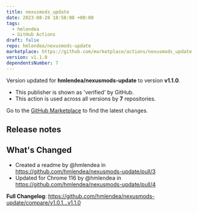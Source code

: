 ```yaml
---
title: nexusmods_update
date: 2023-08-28 18:58:08 +00:00
tags:
  - hmlendea
  - GitHub Actions
draft: false
repo: hmlendea/nexusmods-update
marketplace: https://github.com/marketplace/actions/nexusmods_update
version: v1.1.0
dependentsNumber: 7
---
```



Version updated for **hmlendea/nexusmods-update** to version **v1.1.0**.
- This publisher is shown as 'verified' by GitHub.
- This action is used across all versions by **7** repositories.

Go to the [GitHub Marketplace](https://github.com/marketplace/actions/nexusmods_update) to find the latest changes.

## Release notes

## What's Changed
* Created a readme by @hmlendea in https://github.com/hmlendea/nexusmods-update/pull/3
* Updated for Chrome 116 by @hmlendea in https://github.com/hmlendea/nexusmods-update/pull/4


**Full Changelog**: https://github.com/hmlendea/nexusmods-update/compare/v1.0.1...v1.1.0
